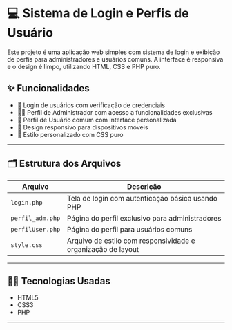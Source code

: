 
# 💻 Sistema de Login e Perfis de Usuário

Este projeto é uma aplicação web simples com sistema de login e exibição de perfis para administradores e usuários comuns. A interface é responsiva e o design é limpo, utilizando HTML, CSS e PHP puro.

## ✨ Funcionalidades

- 🔐 Login de usuários com verificação de credenciais
- 👨‍💼 Perfil de Administrador com acesso a funcionalidades exclusivas
- 👤 Perfil de Usuário comum com interface personalizada
- 📱 Design responsivo para dispositivos móveis
- 🎨 Estilo personalizado com CSS puro

---

## 🗂️ Estrutura dos Arquivos

| Arquivo              | Descrição                                                                 |
|----------------------|--------------------------------------------------------------------------|
| `login.php`          | Tela de login com autenticação básica usando PHP                        |
| `perfil_adm.php`     | Página do perfil exclusivo para administradores                         |
| `perfilUser.php`     | Página do perfil para usuários comuns                                   |
| `style.css`          | Arquivo de estilo com responsividade e organização de layout            |

---
## 🧑‍💻 Tecnologias Usadas

- HTML5
- CSS3
- PHP

---
